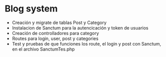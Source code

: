# Blog system

- Creación y migrate de tablas Post y Category
- Instalacion de Sanctum para la autencicación y token de usuarios
- Creación de controlladores para category
- Routes para login, user, post y categories
- Test y pruebas de que funciones los route, el login y post con Sanctum, en el archivo SanctumTes.php